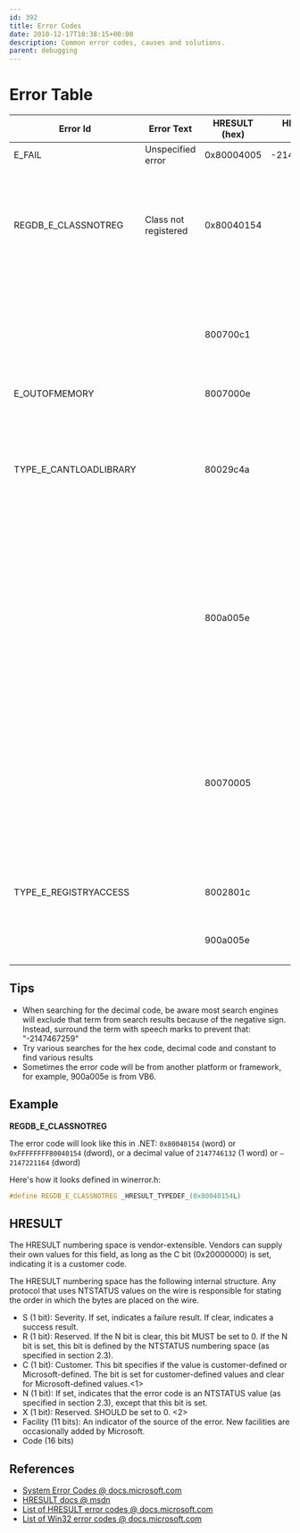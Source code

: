 ```yaml
---
id: 392
title: Error Codes
date: 2010-12-17T10:38:15+00:00
description: Common error codes, causes and solutions.
parent: debugging
---
```


# Error Table

| Error Id | Error Text | HRESULT (hex) | HRESULT (dec) | Description | Solutions | More Info  |
|----------|------------|---------------|---------------|-------------|-----------|------------| 
| E_FAIL   | Unspecified error | 0x80004005 | -2147467259 |  |  |  |
| REGDB_E_CLASSNOTREG | Class not registered | 0x80040154 |  | Class not registered | The COM library is not registered. Find what DLL defines the class ID in the rest of the error message, and register it. 	 
|        |  | 800700c1 | | Mixing 32/64 problem? Compile to x86 instead of All Platforms for .NET assembly |
| E_OUTOFMEMORY | | 8007000e 	  	  	  	 
| TYPE_E_CANTLOADLIBRARY |  | 80029c4a |  | The type library or DLL could not be loaded 	Type library not found, or maybe missing dependency loaded using LoadLibrary? 	 
|  |  | 800a005e |  | Invalid use of Null 	Probably coming from a VB6 COM DLL, where a Null value is being used improperly (i.e., something is Null that shouldn't be) 	 
|  |  | 80070005 |  |  | Permissions problem when registering DLL? Make sure you are in an elevated command prompt when trying to register (Administrator in the command window) 	 
| TYPE_E_REGISTRYACCESS |  | 8002801c |  | Error accessing the OLE registry 	  	 
|          |             | 900a005e |  |  A VB6 result error code (more info needed) 	  

## Tips

* When searching for the decimal code, be aware most search engines will exclude that term from search results because of the negative sign. Instead, surround the term with speech marks to prevent that: "-2147467259"   
* Try various searches for the hex code, decimal code and constant to find various results   
* Sometimes the error code will be from another platform or framework, for example, 900a005e is from VB6.

## Example

**REGDB_E_CLASSNOTREG**

The error code will look like this in .NET: `0x80040154` (word) or `0xFFFFFFFF80040154` (dword), or a decimal value of `2147746132` (1 word) or `–2147221164` (dword)

Here's how it looks defined in winerror.h:

```cpp
#define REGDB_E_CLASSNOTREG _HRESULT_TYPEDEF_(0x80040154L)
```

## HRESULT

The HRESULT numbering space is vendor-extensible. Vendors can supply their own values for this field, as long as the C bit (0x20000000) is set, indicating it is a customer code.

The HRESULT numbering space has the following internal structure. Any protocol that uses NTSTATUS values on the wire is responsible for stating the order in which the bytes are placed on the wire.

* S (1 bit): Severity. If set, indicates a failure result. If clear, indicates a success result.
* R (1 bit): Reserved. If the N bit is clear, this bit MUST be set to 0. If the N bit is set, this bit is defined by the NTSTATUS numbering space (as specified in section 2.3).
* C (1 bit): Customer. This bit specifies if the value is customer-defined or Microsoft-defined. The bit is set for customer-defined values and clear for Microsoft-defined values.<1>
* N (1 bit): If set, indicates that the error code is an NTSTATUS value (as specified in section 2.3), except that this bit is set.
* X (1 bit):  Reserved.  SHOULD be set to 0. <2>
* Facility (11 bits): An indicator of the source of the error. New facilities are occasionally added by Microsoft.
* Code (16 bits)

## References

* [System Error Codes @ docs.microsoft.com](https://docs.microsoft.com/en-us/windows/win32/debug/system-error-codes)
* [HRESULT docs @ msdn](https://msdn.microsoft.com/en-us/library/cc231198.aspx)
* [List of HRESULT error codes @ docs.microsoft.com](https://docs.microsoft.com/en-us/openspecs/windows_protocols/ms-erref/705fb797-2175-4a90-b5a3-3918024b10b8)
* [List of Win32 error codes @ docs.microsoft.com](https://docs.microsoft.com/en-us/openspecs/windows_protocols/ms-erref/18d8fbe8-a967-4f1c-ae50-99ca8e491d2d)